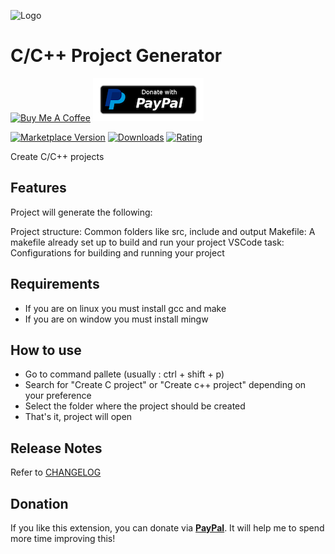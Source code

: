 ![Logo](resources/logo.png)

# C/C++ Project Generator

<a href="https://www.buymeacoffee.com/danielpinto8zz6" target="_blank"><img src="https://cdn.buymeacoffee.com/buttons/default-orange.png" alt="Buy Me A Coffee" height="41" width="174"></a>
[![Support via PayPal](resources/paypal-donate-button.png)](https://www.paypal.me/danielpinto8zz6/)

[![Marketplace Version](https://vsmarketplacebadges.dev/version-short/danielpinto8zz6.c-cpp-project-generator.png)](https://marketplace.visualstudio.com/items?itemName=danielpinto8zz6.c-cpp-project-generator)
[![Downloads](https://vsmarketplacebadges.dev/downloads-short/danielpinto8zz6.c-cpp-project-generator.png)](https://marketplace.visualstudio.com/items?itemName=danielpinto8zz6.c-cpp-project-generator)
[![Rating](https://vsmarketplacebadges.dev/rating-short/danielpinto8zz6.c-cpp-project-generator.png)](https://marketplace.visualstudio.com/items?itemName=danielpinto8zz6.c-cpp-project-generator)

Create C/C++ projects

## Features

Project will generate the following:

Project structure: Common folders like src, include and output
Makefile: A makefile already set up to build and run your project
VSCode task: Configurations for building and running your project

## Requirements

* If you are on linux you must install gcc and make
* If you are on window you must install mingw

## How to use
* Go to command pallete (usually : ctrl + shift + p)
* Search for "Create C project" or "Create c++ project" depending on your preference
* Select the folder where the project should be created
* That's it, project will open

## Release Notes

Refer to [CHANGELOG](CHANGELOG.md)

## Donation

If you like this extension, you can donate via **[PayPal](https://www.paypal.me/danielpinto8zz6)**. It will help me to spend more time improving this!

